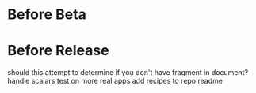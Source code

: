 # Before Beta

# Before Release

should this attempt to determine if you don't have fragment in document?
handle scalars
test on more real apps
add recipes to repo
readme
